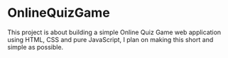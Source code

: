 # OnlineQuizGame
This project is about building a simple Online Quiz Game web application using HTML, CSS and pure JavaScript, I plan on making this short and simple as possible. 
